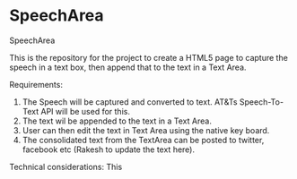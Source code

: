 SpeechArea
==========

SpeechArea

This is the repository for the project to create a HTML5 page to capture the speech in a text box, then append that to the text in a Text Area.

Requirements:
 1. The Speech will be captured and converted to text. AT&Ts Speech-To-Text API will be used for this.
 2. The text wil be appended to the text in a Text Area.
 3. User can then edit the text in Text Area using the native key board.
 4. The consolidated text from the TextArea can be posted to twitter, facebook etc (Rakesh to update the text here).


Technical considerations:
This 
